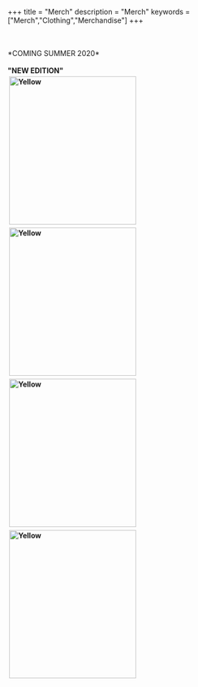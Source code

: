 +++
title = "Merch"
description = "Merch"
keywords = ["Merch","Clothing","Merchandise"]
+++

<br>
<br>
*COMING SUMMER 2020*
<br>
<br>
<b> "NEW EDITION" <b>
<br>
<a href="https://benjamintelford.com/img//merch/HOODIE_YELLOW_ON_BLACK.jpg"><img src= "https://benjamintelford.com/img//merch/HOODIE_YELLOW_ON_BLACK.jpg" style="width:250px; height:292px; padding:3px"  title="Yellow" alt="Yellow"></a>
<a href="https://benjamintelford.com/img//merch/HOODIE_YELLOW_ON_BLACK.jpg"><img src= "https://benjamintelford.com/img//merch/HOODIE_YELLOW_ON_BLACK.jpg" style="width:250px; height:292px; padding:3px"  title="Yellow" alt="Yellow"></a>
<a href="https://benjamintelford.com/img//merch/HOODIE_YELLOW_ON_BLACK.jpg"><img src= "https://benjamintelford.com/img//merch/HOODIE_YELLOW_ON_BLACK.jpg" style="width:250px; height:292px; padding:3px"  title="Yellow" alt="Yellow"></a>
<a href="https://benjamintelford.com/img//merch/HOODIE_YELLOW_ON_BLACK.jpg"><img src= "https://benjamintelford.com/img//merch/HOODIE_YELLOW_ON_BLACK.jpg" style="width:250px; height:292px; padding:3px"  title="Yellow" alt="Yellow"></a>
